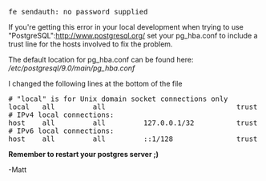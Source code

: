 <br />

<pre>
fe_sendauth: no password supplied
</pre>

If you're getting this error in your local development when trying to use "PostgreSQL":http://www.postgresql.org/ set your pg_hba.conf to include a trust line for the hosts involved to fix the problem.

The default location for pg_hba.conf can be found here:
<i>/etc/postgresql/9.0/main/pg_hba.conf</i>

I changed the following lines at the bottom of the file

<pre>
# "local" is for Unix domain socket connections only
local   all         all                               trust
# IPv4 local connections:
host    all         all         127.0.0.1/32          trust
# IPv6 local connections:</code>
host    all         all         ::1/128               trust
</pre>

<b>Remember to restart your postgres server ;)</b>

-Matt